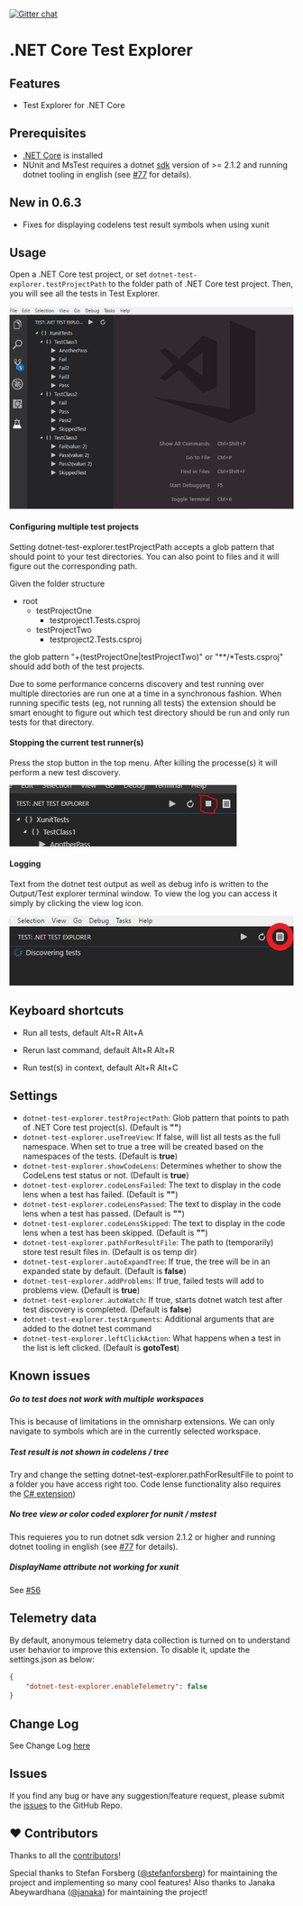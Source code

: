 [![Gitter chat](https://badges.gitter.im/gitterHQ/gitter.png)](https://gitter.im/vscode-dotnet-test-explorer/Lobby)

# .NET Core Test Explorer

## Features

* Test Explorer for .NET Core

## Prerequisites

* [.NET Core](https://www.microsoft.com/net/core) is installed
* NUnit and MsTest requires a dotnet [sdk](https://www.microsoft.com/net/download) version of >= 2.1.2 and running dotnet tooling in english (see [#77](https://github.com/formulahendry/vscode-dotnet-test-explorer/issues/77) for details).

## New in 0.6.3

* Fixes for displaying codelens test result symbols when using xunit

## Usage

Open a .NET Core test project, or set `dotnet-test-explorer.testProjectPath` to the folder path of .NET Core test project. Then, you will see all the tests in Test Explorer.

![test-explorer](images/test-explorer.gif)

#### Configuring multiple test projects

Setting dotnet-test-explorer.testProjectPath accepts a glob pattern that should point to your test directories. You can also point to files and it will figure out the corresponding path. 

Given the folder structure
* root
  * testProjectOne
    * testproject1.Tests.csproj
  * testProjectTwo
    * testproject2.Tests.csproj

the glob pattern "+(testProjectOne|testProjectTwo)" or "**/*Tests.csproj" should add both of the test projects.

Due to some performance concerns discovery and test running over multiple directories are run one at a time in a synchronous fashion. When running specific tests (eg, not running all tests) the extension should be smart enought to figure out which test directory should be run and only run tests for that directory.

#### Stopping the current test runner(s)

Press the stop button in the top menu. After killing the processe(s) it will perform a new test discovery.

![test-explorer](images/stop.PNG)

#### Logging

Text from the dotnet test output as well as debug info is written to the Output/Test explorer terminal window. To view the log you can access it simply by clicking the view log icon.

![showlog](images/showlog.png)


## Keyboard shortcuts

* Run all tests, default Alt+R Alt+A

* Rerun last command, default Alt+R Alt+R

* Run test(s) in context, default Alt+R Alt+C

## Settings

* `dotnet-test-explorer.testProjectPath`: Glob pattern that points to path of .NET Core test project(s). (Default is **""**)
* `dotnet-test-explorer.useTreeView`: If false, will list all tests as the full namespace. When set to true a tree will be created based on the namespaces of the tests. (Default is **true**)
* `dotnet-test-explorer.showCodeLens`: Determines whether to show the CodeLens test status or not. (Default is **true**)
* `dotnet-test-explorer.codeLensFailed`: The text to display in the code lens when a test has failed. (Default is **""**)
* `dotnet-test-explorer.codeLensPassed`: The text to display in the code lens when a test has passed. (Default is **""**)
* `dotnet-test-explorer.codeLensSkipped`: The text to display in the code lens when a test has been skipped. (Default is **""**)
* `dotnet-test-explorer.pathForResultFile`: The path to (temporarily) store test result files in. (Default is os temp dir)
* `dotnet-test-explorer.autoExpandTree`: If true, the tree will be in an expanded state by default. (Default is **false**)
* `dotnet-test-explorer.addProblems`: If true, failed tests will add to problems view. (Default is **true**)
* `dotnet-test-explorer.autoWatch`: If true, starts dotnet watch test after test discovery is completed. (Default is **false**)
* `dotnet-test-explorer.testArguments`: Additional arguments that are added to the dotnet test command
* `dotnet-test-explorer.leftClickAction`: What happens when a test in the list is left clicked. (Default is **gotoTest**)

## Known issues
##### Go to test does not work with multiple workspaces
This is because of limitations in the omnisharp extensions. We can only navigate to symbols which are in the currently selected workspace.

##### Test result is not shown in codelens / tree
Try and change the setting dotnet-test-explorer.pathForResultFile to point to a folder you have access right too. Code lense functionality also requires the [C# extension](https://marketplace.visualstudio.com/items?itemName=ms-vscode.csharp)) 

##### No tree view or color coded explorer for nunit / mstest
This requieres you to run dotnet sdk version 2.1.2 or higher and running dotnet tooling in english (see [#77](https://github.com/formulahendry/vscode-dotnet-test-explorer/issues/77) for details).

##### DisplayName attribute not working for xunit
See [#56](https://github.com/formulahendry/vscode-dotnet-test-explorer/issues/56)

## Telemetry data

By default, anonymous telemetry data collection is turned on to understand user behavior to improve this extension. To disable it, update the settings.json as below:
```json
{
    "dotnet-test-explorer.enableTelemetry": false
}
```

## Change Log

See Change Log [here](CHANGELOG.md)

## Issues

If you find any bug or have any suggestion/feature request, please submit the [issues](https://github.com/formulahendry/vscode-dotnet-test-explorer/issues) to the GitHub Repo.

## ❤️ Contributors

Thanks to all the [contributors](https://github.com/formulahendry/vscode-dotnet-test-explorer/graphs/contributors)!

Special thanks to Stefan Forsberg ([@stefanforsberg](https://github.com/stefanforsberg)) for maintaining the project and implementing so many cool features! Also thanks to Janaka Abeywardhana ([@janaka](https://github.com/janaka)) for maintaining the project!
